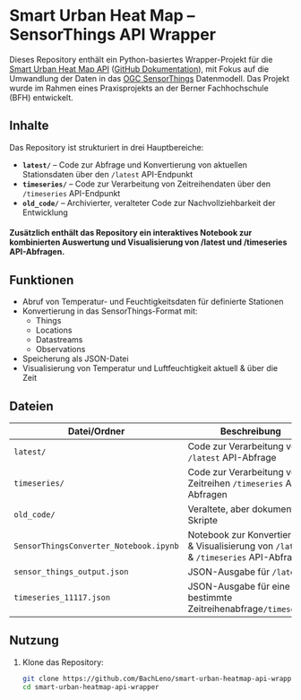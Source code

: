 # Smart Urban Heat Map – SensorThings API Wrapper

Dieses Repository enthält ein Python-basiertes Wrapper-Projekt für die [Smart Urban Heat Map API](https://smart-urban-heat-map.ch) ([GitHub Dokumentation](https://meteotest.github.io/urban-heat-API-docs/de/)), mit Fokus auf die Umwandlung der Daten in das [OGC SensorThings](https://www.ogc.org/standards/sensorthings) Datenmodell. Das Projekt wurde im Rahmen eines Praxisprojekts an der Berner Fachhochschule (BFH) entwickelt.

## Inhalte

Das Repository ist strukturiert in drei Hauptbereiche:

- **`latest/`** – Code zur Abfrage und Konvertierung von aktuellen Stationsdaten über den `/latest` API-Endpunkt
- **`timeseries/`** – Code zur Verarbeitung von Zeitreihendaten über den `/timeseries` API-Endpunkt
- **`old_code/`** – Archivierter, veralteter Code zur Nachvollziehbarkeit der Entwicklung

#### Zusätzlich enthält das Repository ein interaktives Notebook zur kombinierten Auswertung und Visualisierung von /latest und /timeseries API-Abfragen.

## Funktionen

- Abruf von Temperatur- und Feuchtigkeitsdaten für definierte Stationen
- Konvertierung in das SensorThings-Format mit:
  - Things
  - Locations
  - Datastreams
  - Observations
- Speicherung als JSON-Datei
- Visualisierung von Temperatur und Luftfeuchtigkeit aktuell & über die Zeit

## Dateien

| Datei/Ordner                        | Beschreibung |
|------------------------------------|--------------|
| `latest/`                          | Code zur Verarbeitung von `/latest` API-Abfrage |
| `timeseries/`                      | Code zur Verarbeitung von Zeitreihen `/timeseries` API-Abfragen |
| `old_code/`                        | Veraltete, aber dokumentierte Skripte |
| `SensorThingsConverter_Notebook.ipynb` | Notebook zur Konvertierung & Visualisierung von `/latest` & `/timeseries` API-Abfragen |
| `sensor_things_output.json`       | JSON-Ausgabe für `/latest` |
| `timeseries_11117.json`           | JSON-Ausgabe für eine bestimmte Zeitreihenabfrage`/timeseries` |

## Nutzung

1. Klone das Repository:
   ```bash
   git clone https://github.com/BachLeno/smart-urban-heatmap-api-wrapper.git
   cd smart-urban-heatmap-api-wrapper
